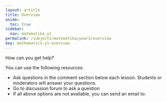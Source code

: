 ```yaml
---
layout: article
title: Overview
aside:
  toc: true
sidebar:
  nav: matematika_y1
permalink: /subjects/matematika/year1/overview
key: mathematics-y1-overview
---
```


How can you get help?

You can use the following resources:
* Ask questions in the comment section below each lesson. Students or moderators will answer your questions.
* Go to discussion forum to ask a question
* If all above options are not available, you can send an email to:
